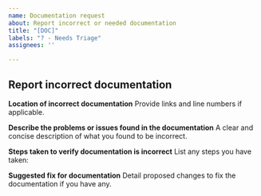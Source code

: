 ```yaml
---
name: Documentation request
about: Report incorrect or needed documentation
title: "[DOC]"
labels: "? - Needs Triage"
assignees: ''

---
```


## Report incorrect documentation

**Location of incorrect documentation**
Provide links and line numbers if applicable.

**Describe the problems or issues found in the documentation**
A clear and concise description of what you found to be incorrect.

**Steps taken to verify documentation is incorrect**
List any steps you have taken:

**Suggested fix for documentation**
Detail proposed changes to fix the documentation if you have any.
